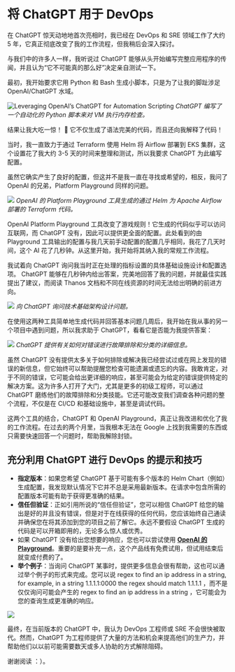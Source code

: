 # 将 ChatGPT 用于 DevOps

在 ChatGPT 惊天动地地首次亮相时，我已经在 DevOps 和 SRE 领域工作了大约 5 年，它真正彻底改变了我的工作流程，但我稍后会深入探讨。

与我们中的许多人一样，我听说过 ChatGPT 能够从头开始编写完整应用程序的传闻，并且认为“它不可能真的那么好”决定亲自测试一下。

最初，我开始要求它用 Python 和 Bash 生成小脚本，只是为了让我的脚趾涉足 OpenAI/ChatGPT 水域。

![Leveraging OpenAI’s ChatGPT for Automation Scripting](/images/using-chatgpt-for-devops/p1.png)
*ChatGPT 编写了一个自动化的 Python 脚本来对 VM 执行内存检查。*

结果让我大吃一惊！ 🤯 它不仅生成了语法完美的代码，而且还向我解释了代码！

当时，我一直致力于通过 Terraform 使用 Helm 将 Airflow 部署到 EKS 集群，这个设置花了我大约 3-5 天的时间来整理和测试，所以我要求 ChatGPT 为此编写配置。

虽然它确实产生了良好的配置，但这并不是我一直在寻找或希望的，相反，我问了 OpenAI 的兄弟，Platform Playground 同样的问题。

![](/images/using-chatgpt-for-devops/p2.png)
*OpenAI 的 Platform Playground 工具生成的通过 Helm 为 Apache Airflow 部署的 Terraform 代码。*

OpenAI Platform Playground 工具改变了游戏规则！它生成的代码似乎可以访问互联网，而 ChatGPT 没有，因此可以提供更全面的配置。此处看到的由 Playground 工具输出的配置与我几天前手动配置的配置几乎相同，我花了几天时间，这个 AI 花了几秒钟。从这里开始，我开始将其纳入我的常规工作流程。

我试着向 ChatGPT 询问我当时正在处理的指标设置的具体基础设施设计和配置选项。 ChatGPT 能够在几秒钟内给出答案，完美地回答了我的问题，并就最佳实践提出了建议，而阅读 Thanos 文档和不同在线资源的时间无法给出明确的前进方向。

![](/images/using-chatgpt-for-devops/p3.png)
*向 ChatGPT 询问技术基础架构设计问题。*

在使用这两种工具简单地生成代码并回答基本问题几周后，我开始在我从事的另一个项目中遇到问题，所以我求助于 ChatGPT，看看它是否能为我提供答案：

![](/images/using-chatgpt-for-devops/p4.png)
*ChatGPT 提供有关如何对错误进行故障排除和分类的详细信息。*

虽然 ChatGPT 没有提供太多关于如何排除或解决我已经尝试过或在网上发现的错误的新信息，但它始终可以帮助提醒您检查可能遗漏或遗忘的内容。我敢肯定，对于不同的错误，它可能会给出更详细的响应，甚至可能会为给定的错误提供特定的解决方案。这为许多人打开了大门，尤其是更多的初级工程师，可以通过 ChatGPT 磨练他们的故障排除和分类技能。它还可能改变我们调查各种问题的整个流程，不仅是在 CI/CD 和基础设施中，甚至是调试代码。

这两个工具的结合，ChatGPT 和 OpenAI Playground，真正让我改进和优化了我的工作流程。在过去的两个月里，当我根本无法在 Google 上找到我需要的东西或只需要快速回答一个问题时，帮助我解除封锁。

## 充分利用 ChatGPT 进行 DevOps 的提示和技巧

* **指定版本**：如果您希望 ChatGPT 基于可能有多个版本的 Helm Chart（例如）生成配置，我发现默认情况下它并不总是采用最新版本。在请求中包含所需的配置版本可能有助于获得更准确的结果。
* **信任但验证**：正如引用所说的“信任但验证”，您可以相信 ChatGPT 给您的输出是好的并且没有错误，但是对于在线获得的任何代码，您应该始终自己通读并确保您在将其添加到您的项目之前了解它。永远不要假设 ChatGPT 生成的代码是可以开箱即用的，无论多么惊人或优秀。
* 如果 ChatGPT 没有给出您想要的响应，您也可以尝试使用 [**OpenAI 的 Playground**](https://platform.openai.com/playground)。重要的是要补充一点，这个产品线有免费试用，但试用结束后就变成付费的了。
* **举个例子**：当询问 ChatGPT 某事时，提供更多信息会很有帮助，这也可以通过举个例子的形式来完成。您可以说 regex to find an ip address in a string, for example, in a string 1.1.1.1:0000 the regex should match 1.1.1.1 ，而不是仅仅询问可能会产生的 regex to find an ip address in a string ，它可能会为您的查询生成更准确的响应。

![](/images/using-chatgpt-for-devops/p5.png)

最终，在当前版本的 ChatGPT 中，我认为 DevOps 工程师或 SRE 不会很快被取代。然而，ChatGPT 为工程师提供了大量的方法和机会来提高他们的生产力，并帮助他们以以前可能需要数天或多人协助的方式解除阻碍。

谢谢阅读 ：）。